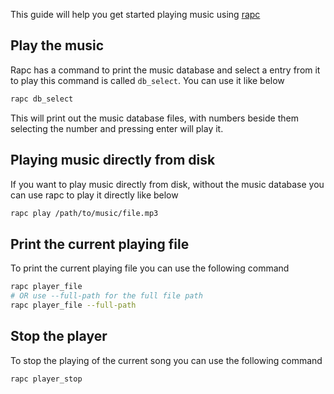 This guide will help you get started playing music using [rapc](https://github.com/Interfiber/rapd/tree/main/rapc)

## Play the music
Rapc has a command to print the music database and select a entry from it to play this command is called ```db_select```. You can use it like below
```bash
rapc db_select
```
This will print out the music database files, with numbers beside them selecting the number and pressing enter will play it.

## Playing music directly from disk
If you want to play music directly from disk, without the music database you can use rapc to play it directly like below
```bash
rapc play /path/to/music/file.mp3
```

## Print the current playing file
To print the current playing file you can use the following command
```bash
rapc player_file
# OR use --full-path for the full file path
rapc player_file --full-path
```

## Stop the player
To stop the playing of the current song you can use the following command
```bash
rapc player_stop
```

